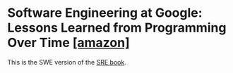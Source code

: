 # Software Engineering at Google: Lessons Learned from Programming Over Time [[amazon]](https://www.amazon.com/Software-Engineering-Google-Lessons-Programming/dp/1492082791)

This is the SWE version of the [SRE book](https://landing.google.com/sre/sre-book/toc/).
